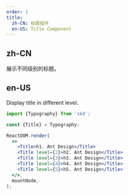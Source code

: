 ```yaml
---
order: 1
title:
  zh-CN: 标题组件
  en-US: Title Component
---
```


## zh-CN

展示不同级别的标题。

## en-US

Display title in different level.

```jsx
import {Typography} from 'skd';

const {Title} = Typography;

ReactDOM.render(
  <>
    <Title>h1. Ant Design</Title>
    <Title level={2}>h2. Ant Design</Title>
    <Title level={3}>h3. Ant Design</Title>
    <Title level={4}>h4. Ant Design</Title>
    <Title level={5}>h5. Ant Design</Title>
  </>,
  mountNode,
);
```
